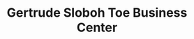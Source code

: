 ---
title: "Gertrude Sloboh Toe Business Center"
url: /zwedru/gertrude-sloboh-toe-business-center/
shop: Kiosk
---